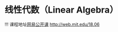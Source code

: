 # 线性代数（Linear Algebra）


!!!
    课程地址[网易公开课](http://open.163.com/movie/2010/11/7/3/M6V0BQC4M_M6V29E773.html)
http://web.mit.edu/18.06